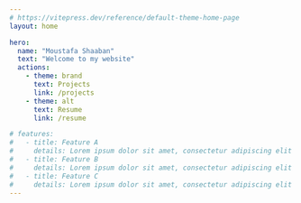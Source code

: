```yaml
---
# https://vitepress.dev/reference/default-theme-home-page
layout: home

hero:
  name: "Moustafa Shaaban"
  text: "Welcome to my website"
  actions:
    - theme: brand
      text: Projects
      link: /projects
    - theme: alt
      text: Resume
      link: /resume

# features:
#   - title: Feature A
#     details: Lorem ipsum dolor sit amet, consectetur adipiscing elit
#   - title: Feature B
#     details: Lorem ipsum dolor sit amet, consectetur adipiscing elit
#   - title: Feature C
#     details: Lorem ipsum dolor sit amet, consectetur adipiscing elit
---
```


